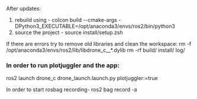 After updates:
1. rebuild using - colcon build --cmake-args -DPython3_EXECUTABLE=/opt/anaconda3/envs/ros2/bin/python3
2. source the project - source install/setup.zsh

If there are errors try to remove old libraries and clean the workspace:
  rm -f /opt/anaconda3/envs/ros2/lib/libdrone_c__*.dylib
  rm -rf build/ install/ log/

### In order to run plotjuggler and the app:
ros2 launch drone_c drone_launch.launch.py plotjuggler:=true

In order to start rosbag recording- 
ros2 bag record -a